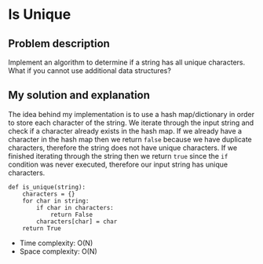 # Is Unique
## Problem description
Implement an algorithm to determine if a string has all unique characters. What if you cannot use additional data structures? 

## My solution and explanation
The idea behind my implementation is to use a hash map/dictionary in order to store each character of the string.
We iterate through the input string and check if a character already exists in the hash map.
If we already have a character in the hash map then we return `false` because we have duplicate characters, therefore the string does not have unique characters.
If we finished iterating through the string then we return `true` since the `if` condition was never executed, therefore our input string has unique characters.

```
def is_unique(string):
    characters = {}
    for char in string:
        if char in characters:
            return False
        characters[char] = char
    return True
```

- Time complexity: O(N)
- Space complexity: O(N)


